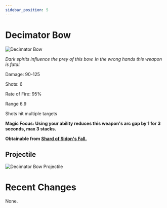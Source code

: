 ```yaml
---
sidebar_position: 5
---
```


# Decimator Bow

![Decimator Bow](https://github.com/Valor-Inc/Wiki/blob/main/static/img/Shards_Misc_Consumables/Shard_Pool_Showcasepng/Decimator%20Bow.png?raw=true)

<i> Dark spirits influence the prey of this bow. In the wrong hands this weapon is fatal.</i>


Damage: 90-125

Shots: 6

Rate of Fire: 95%

Range 6.9 


Shots hit multiple targets


**Magic Focus: Using your ability reduces this weapon's arc gap by 1 for 3 seconds, max 3 stacks.**


**Obtainable from [Shard of Sidon's Fall.](https://wiki.valorserver.com/docs/items/The%20Actual%20Showcase/Sidon_Shard_Showcase)**

## Projectile
![Decimator Bow Projectile](https://raw.githubusercontent.com/Valor-Inc/Wiki/refs/heads/main/static/img/weapons/Bows/decimator.gif)

    
# Recent Changes
None.
